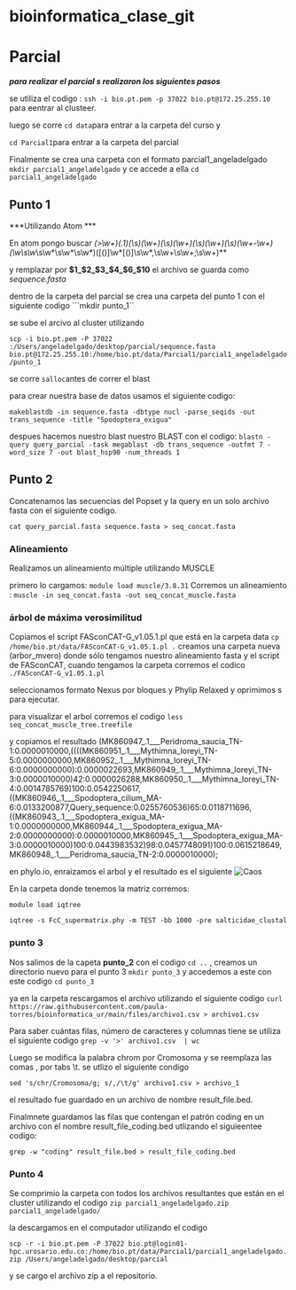 # bioinformatica_clase_git
# Parcial

***para realizar el parcial s realizaron los siguientes pasos***

se utiliza el codigo :
```ssh -i bio.pt.pem -p 37022 bio.pt@172.25.255.10``` para eentrar al clusteer.

luego se corre ```cd data```para entrar a la carpeta del curso y

```cd Parcial1```para entrar a la carpeta del parcial

Finalmente se crea una carpeta con el formato parcial1_angeladelgado ```mkdir parcial1_angeladelgado``` y ce accede a ella ```cd parcial1_angeladelgado```

## Punto 1
***Utilizando Atom ***

En atom pongo buscar **(>\w+)(\.1)(\s)(\w+)(\s)(\w+)(\s)(\w+)(\s)(\w+-\w+) (\w*\s\w*\s\w*\s\w*\s\w*)([()]\w*[()]\s\w*,\s\w+\s\w+;\s\w+)** 

y remplazar por **$1_$2_$3_$4_$6_$10**
el archivo se guarda como *sequence.fasta*

dentro de la carpeta del parcial se crea una carpeta del punto 1 con el siguiente codigo 
```mkdir punto_1``

se sube el arcivo al cluster utilizando 

```scp -i bio.pt.pem -P 37022 :/Users/angeladelgado/desktop/parcial/sequence.fasta bio.pt@172.25.255.10:/home/bio.pt/data/Parcial1/parcial1_angeladelgado/punto_1```

se corre ```salloc```antes de correr el blast

para crear nuestra base de datos usamos el siguiente codigo:

```makeblastdb -in sequence.fasta -dbtype nucl -parse_seqids -out trans_sequence -title "Spodoptera_exigua"```

despues hacemos nuestro blast nuestro BLAST con el codigo:
```blastn -query query_parcial -task megablast -db trans_sequence -outfmt 7 -word_size 7 -out blast_hsp90 -num_threads 1```



## Punto 2
Concatenamos las secuencias del Popset y la query en un solo archivo fasta con el siguiente codigo.

```cat query_parcial.fasta sequence.fasta > seq_concat.fasta```

### Alineamiento
Realizamos un alineamiento múltiple utilizando MUSCLE 

primero lo cargamos: ```module load muscle/3.8.31```
Corremos un alineamiento :
```muscle -in seq_concat.fasta -out seq_concat_muscle.fasta```

### árbol de máxima verosimilitud 

 Copiamos el script FASconCAT-G_v1.05.1.pl que está en la carpeta data 
 ```cp  /home/bio.pt/data/FASconCAT-G_v1.05.1.pl .``` 
 creamos una carpeta nueva (arbor_mvero) donde sólo tengamos nuestro alineamiento fasta y el script de FASconCAT, cuando tengamos la carpeta corremos el codico
 ``` ./FASconCAT-G_v1.05.1.pl```

seleccionamos formato Nexus por bloques y Phylip Relaxed y oprimimos s para ejecutar. 

para visualizar el arbol corremos el codigo ```less seq_concat_muscle_tree.treefile```

y copiamos el resultado 
(MK860947_.1___Peridroma_saucia_TN-1:0.0000010000,((((MK860951_.1___Mythimna_loreyi_TN-5:0.0000000000,MK860952_.1___Mythimna_loreyi_TN-6:0.0000000000):0.0000022693,MK860949_.1___Mythimna_loreyi_TN-3:0.0000010000)42:0.0000026288,MK860950_.1___Mythimna_loreyi_TN-4:0.0014785769)100:0.0542250617,((MK860946_.1___Spodoptera_cilium_MA-6:0.0133200877,Query_sequence:0.0255760536)65:0.0118711696,((MK860943_.1___Spodoptera_exigua_MA-1:0.0000000000,MK860944_.1___Spodoptera_exigua_MA-2:0.0000000000):0.0000010000,MK860945_.1___Spodoptera_exigua_MA-3:0.0000010000)100:0.0443983532)98:0.0457748091)100:0.0615218649,MK860948_.1___Peridroma_saucia_TN-2:0.0000010000);

en phylo.io, enraizamos el arbol y el resultado es el siguiente 
![Caos](https://github.com/angeladv15/bioinformatica_clase_git/blob/main/Screen%20Shot%202023-04-14%20at%2012.48.26%20PM.png)

 
 
 
En la carpeta donde tenemos la matriz corremos:

```module load iqtree```

```iqtree -s FcC_supermatrix.phy -m TEST -bb 1000 -pre salticidae_clustal```



### punto 3

Nos salimos de la capeta **punto_2**  con el codigo ```cd ..``` , creamos un directorio nuevo para el punto 3 ```mkdir punto_3``` y accedemos a este con este codigo ```cd punto_3```

ya en la carpeta rescargamos el archivo utilizando el siguiente codigo ```curl https://raw.githubusercontent.com/paula-torres/bioinformatica_ur/main/files/archivo1.csv > archivo1.csv```

Para saber cuántas filas, número de caracteres y columnas tiene se utiliza el siguiente codigo ```grep -v '>' archivo1.csv  | wc```

Luego se modifica la palabra chrom por Cromosoma y se reemplaza las comas , por tabs \t.  se utlizo el siguiente condigo 
 
 ```sed 's/chr/Cromosoma/g; s/,/\t/g' archivo1.csv > archivo_1```

el resultado fue guardado en un archivo de nombre result_file.bed.

Finalmnete guardamos las filas que contengan el patrón coding en un archivo con el nombre result_file_coding.bed utlizando el siguieentee codigo:

```grep -w "coding" result_file.bed > result_file_coding.bed```

### Punto 4

Se comprimio la carpeta con todos los archivos resultantes que están en el cluster utilizando el codigo 
```zip parcial1_angeladelgado.zip parcial1_angeladelgado/```

la descargamos en el computador utilizando el codigo 

```scp -r -i bio.pt.pem -P 37022 bio.pt@login01-hpc.urosario.edu.co:/home/bio.pt/data/Parcial1/parcial1_angeladelgado.zip /Users/angeladelgado/desktop/parcial```

y se cargo el archivo zip a el  repositorio.







